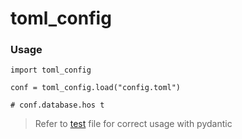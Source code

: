 # toml_config

### Usage

```
import toml_config

conf = toml_config.load("config.toml")

# conf.database.hos t
```

> Refer to [test](https://github.com/neelabalan/toml_config/blob/main/tests/test_config.py) file for correct usage with pydantic 
